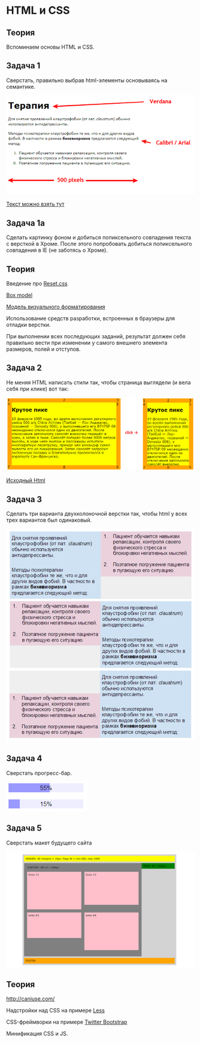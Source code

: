HTML и CSS
===

Теория
------

Вспоминаем основы HTML и CSS.

Задача 1
--------
Сверстать, правильно выбрав html-элементы основываясь на семантике.

![Макет text](text.png)

[Текст можно взять тут](text.txt)


Задача 1а
----------
Сделать картинку фоном и добиться попиксельного совпадения текста с версткой в Хроме.
После этого попробовать добиться попиксельного совпадения в IE (не заботясь о Хроме). 

Теория
-------
Введение про [Reset.css](http://habrahabr.ru/post/45296/)

[Box model](http://www.w3.org/TR/CSS2/box.html)

[Модель визуального форматирования](http://www.umade.ru/resources/specifications/CSS2/visuren.html)

Использование средств разработки, встроенных в браузеры для отладки верстки.


При выполнении всех последующих заданий, результат должен себя правильно вести 
при изменении у самого внешнего элемента размеров, полей и отступов.

Задача 2
--------
Не меняя HTML написать стили так, чтобы страница выглядели (и вела себя при клике) вот так:

![Макет 9-grid](9grid.png)

[Исходный Html](9grid.html)


Задача 3
--------
Сделать три варианта двухколоночной верстки так, чтобы html у всех трех вариантов был одинаковый.

![Макет columns](columns.png)

Задача 4
--------
Сверстать прогресс-бар.

![Макет progressbar](progressbar.png)


Задача 5
--------
Сверстать макет будущего сайта

![Макет layout](layout.png)

Теория
------

http://caniuse.com/

Надстройки над CSS на примере [Less](http://lesscss.org/)

CSS-фреймворки на примере [Twitter Bootstrap](https://twitter.github.com/bootstrap/)

Минификация CSS и JS.

